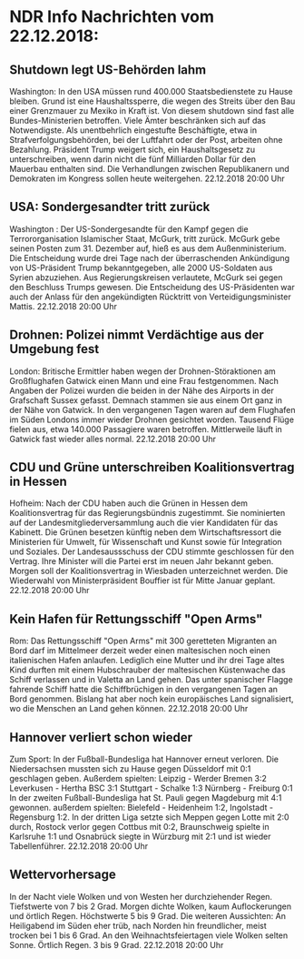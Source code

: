 # NDR Info Nachrichten vom 22.12.2018:


## Shutdown legt US-Behörden lahm
Washington: In den USA müssen rund 400.000 Staatsbedienstete zu Hause bleiben. Grund ist eine Haushaltssperre, die wegen des Streits über den Bau einer Grenzmauer zu Mexiko in Kraft ist. Von diesem shutdown sind fast alle Bundes-Ministerien betroffen. Viele Ämter beschränken sich auf das Notwendigste. Als unentbehrlich eingestufte Beschäftigte, etwa in Strafverfolgungsbehörden, bei der Luftfahrt oder der Post, arbeiten ohne Bezahlung. Präsident Trump weigert sich, ein Haushaltsgesetz zu unterschreiben, wenn darin nicht die fünf Milliarden Dollar für den Mauerbau enthalten sind. Die Verhandlungen zwischen Republikanern und Demokraten im Kongress sollen heute weitergehen. 22.12.2018 20:00 Uhr 

## USA: Sondergesandter tritt zurück
Washington :    Der US-Sondergesandte für den Kampf gegen die Terrororganisation Islamischer Staat, McGurk, tritt zurück. McGurk gebe seinen Posten zum 31. Dezember auf, hieß es aus dem Außenministerium. Die Entscheidung wurde drei Tage nach der überraschenden Ankündigung von US-Präsident Trump bekanntgegeben, alle 2000 US-Soldaten aus Syrien abzuziehen. Aus Regierungskreisen verlautete, McGurk sei gegen den Beschluss Trumps gewesen. Die Entscheidung des US-Präsidenten war auch der Anlass für den angekündigten Rücktritt von Verteidigungsminister Mattis. 22.12.2018 20:00 Uhr 

## Drohnen: Polizei nimmt Verdächtige aus der Umgebung fest
London:	Britische Ermittler haben wegen der Drohnen-Störaktionen am Großflughafen Gatwick einen Mann und eine Frau festgenommen. Nach Angaben der Polizei wurden die beiden in der Nähe des Airports in der Grafschaft Sussex gefasst. Demnach stammen sie aus einem Ort ganz in der Nähe von Gatwick. In den vergangenen Tagen waren auf dem Flughafen im Süden Londons immer wieder Drohnen gesichtet worden. Tausend Flüge fielen aus, etwa 140.000 Passagiere waren betroffen. Mittlerweile läuft in Gatwick fast wieder alles normal. 22.12.2018 20:00 Uhr 

## CDU und Grüne unterschreiben Koalitionsvertrag in Hessen
Hofheim: Nach der CDU haben auch die Grünen in Hessen dem Koalitionsvertrag für das Regierungsbündnis zugestimmt. Sie nominierten auf der Landesmitgliederversammlung auch die vier Kandidaten für das Kabinett. Die Grünen besetzen künftig neben dem Wirtschaftsressort die Ministerien für Umwelt, für Wissenschaft und Kunst sowie für Integration und Soziales. Der Landesaussschuss der CDU stimmte geschlossen für den Vertrag. Ihre Minister will die Partei erst im neuen Jahr bekannt geben. Morgen soll der Koalitionsvertrag in Wiesbaden unterzeichnet werden. Die Wiederwahl von Ministerpräsident Bouffier ist für Mitte Januar geplant. 22.12.2018 20:00 Uhr 

## Kein Hafen für Rettungsschiff "Open Arms"
Rom: Das Rettungsschiff "Open Arms" mit 300 geretteten Migranten an Bord darf im Mittelmeer derzeit weder einen maltesischen noch einen italienischen Hafen anlaufen. Lediglich eine Mutter und ihr drei Tage altes Kind durften mit einem Hubschrauber der maltesischen Küstenwache das Schiff verlassen und in Valetta an Land gehen. Das unter spanischer Flagge fahrende Schiff hatte die Schiffbrüchigen in den vergangenen Tagen an Bord genommen. Bislang hat aber noch kein europäisches Land signalisiert, wo die Menschen an Land gehen können. 22.12.2018 20:00 Uhr 

## Hannover verliert schon wieder
Zum Sport: In der Fußball-Bundesliga hat Hannover erneut verloren. Die Niedersachsen mussten sich zu Hause gegen Düsseldorf mit 0:1 geschlagen geben. Außerdem spielten:
Leipzig - Werder Bremen		3:2
Leverkusen - Hertha BSC		3:1
Stuttgart - Schalke			1:3
Nürnberg - Freiburg			0:1 In der zweiten Fußball-Bundesliga hat St. Pauli gegen Magdeburg mit 4:1 gewonnen. außerdem spielten:
Bielefeld - Heidenheim 1:2,
Ingolstadt - Regensburg 1:2. In der dritten Liga setzte sich Meppen gegen Lotte mit 2:0 durch, Rostock verlor gegen Cottbus mit 0:2, Braunschweig spielte in Karlsruhe 1:1 und Osnabrück siegte in Würzburg mit 2:1 und ist wieder Tabellenführer. 22.12.2018 20:00 Uhr 

## Wettervorhersage
In der Nacht viele Wolken und von Westen her durchziehender Regen. Tiefstwerte von 7 bis 2 Grad. Morgen dichte Wolken, kaum Auflockerungen und örtlich Regen. Höchstwerte 5 bis 9 Grad. Die weiteren Aussichten: An Heiligabend im Süden eher trüb, nach Norden hin freundlicher, meist trocken bei 1 bis 6 Grad. An den Weihnachtsfeiertagen viele Wolken selten Sonne. Örtlich Regen. 3 bis 9 Grad. 22.12.2018 20:00 Uhr 
